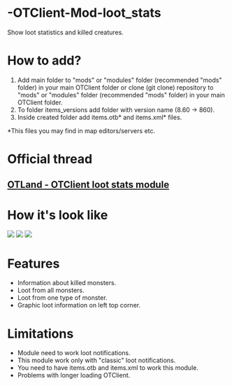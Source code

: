 # -OTClient-Mod-loot_stats

Show loot statistics and killed creatures.

# How to add?

1) Add main folder to "mods" or "modules" folder (recommended "mods" folder) in your main OTClient folder or clone (git clone) repository to "mods" or "modules" folder (recommended "mods" folder) in your main OTClient folder.
2) To folder items_versions add folder with version name (8.60 -> 860).
3) Inside created folder add items.otb* and items.xml* files.

*This files you may find in map editors/servers etc.

# Official thread

## [OTLand - OTClient loot stats module](https://otland.net/threads/otclient-mod-loot-stats.259075/)

# How it's look like

![](https://dl.getdropbox.com/s/mwiwvh8klodcfgj/loot_stats_30-09-2017_R_2.png)
![](https://dl.getdropbox.com/s/u94dq847o3epvbw/Loot_Stats_29_09_2017_1.gif)
![](https://dl.getdropbox.com/s/zho66bpd7bxyfos/Loot_On_Screen_2_13.12.2017.gif)

# Features

* Information about killed monsters.
* Loot from all monsters.
* Loot from one type of monster.
* Graphic loot information on left top corner.

# Limitations

* Module need to work loot notifications.
* This module work only with "classic" loot notifications.
* You need to have items.otb and items.xml to work this module.
* Problems with longer loading OTClient.
